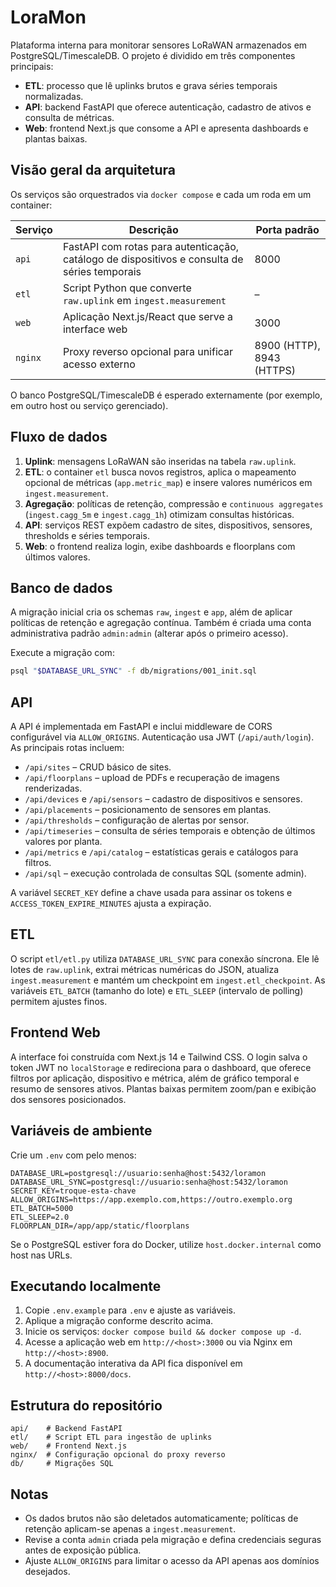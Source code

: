 # LoraMon

Plataforma interna para monitorar sensores LoRaWAN armazenados em PostgreSQL/TimescaleDB. O projeto é dividido em três componentes principais:


- **ETL**: processo que lê uplinks brutos e grava séries temporais normalizadas.
- **API**: backend FastAPI que oferece autenticação, cadastro de ativos e consulta de métricas.
- **Web**: frontend Next.js que consome a API e apresenta dashboards e plantas baixas.

## Visão geral da arquitetura

Os serviços são orquestrados via `docker compose` e cada um roda em um container:

| Serviço | Descrição | Porta padrão |
|---------|-----------|--------------|
| `api`   | FastAPI com rotas para autenticação, catálogo de dispositivos e consulta de séries temporais | 8000 |
| `etl`   | Script Python que converte `raw.uplink` em `ingest.measurement` | – |
| `web`   | Aplicação Next.js/React que serve a interface web | 3000 |
| `nginx` | Proxy reverso opcional para unificar acesso externo | 8900 (HTTP), 8943 (HTTPS) |

O banco PostgreSQL/TimescaleDB é esperado externamente (por exemplo, em outro host ou serviço gerenciado).

## Fluxo de dados

1. **Uplink**: mensagens LoRaWAN são inseridas na tabela `raw.uplink`.
2. **ETL**: o container `etl` busca novos registros, aplica o mapeamento opcional de métricas (`app.metric_map`) e insere valores numéricos em `ingest.measurement`.
3. **Agregação**: políticas de retenção, compressão e `continuous aggregates` (`ingest.cagg_5m` e `ingest.cagg_1h`) otimizam consultas históricas.
4. **API**: serviços REST expõem cadastro de sites, dispositivos, sensores, thresholds e séries temporais.
5. **Web**: o frontend realiza login, exibe dashboards e floorplans com últimos valores.

## Banco de dados

A migração inicial cria os schemas `raw`, `ingest` e `app`, além de aplicar políticas de retenção e agregação contínua. Também é criada uma conta administrativa padrão `admin:admin` (alterar após o primeiro acesso).

Execute a migração com:

```bash
psql "$DATABASE_URL_SYNC" -f db/migrations/001_init.sql
```

## API

A API é implementada em FastAPI e inclui middleware de CORS configurável via `ALLOW_ORIGINS`. Autenticação usa JWT (`/api/auth/login`). As principais rotas incluem:

- `/api/sites` – CRUD básico de sites.
- `/api/floorplans` – upload de PDFs e recuperação de imagens renderizadas.
- `/api/devices` e `/api/sensors` – cadastro de dispositivos e sensores.
- `/api/placements` – posicionamento de sensores em plantas.
- `/api/thresholds` – configuração de alertas por sensor.
- `/api/timeseries` – consulta de séries temporais e obtenção de últimos valores por planta.
- `/api/metrics` e `/api/catalog` – estatísticas gerais e catálogos para filtros.
- `/api/sql` – execução controlada de consultas SQL (somente admin).

A variável `SECRET_KEY` define a chave usada para assinar os tokens e `ACCESS_TOKEN_EXPIRE_MINUTES` ajusta a expiração.

## ETL

O script `etl/etl.py` utiliza `DATABASE_URL_SYNC` para conexão síncrona. Ele lê lotes de `raw.uplink`, extrai métricas numéricas do JSON, atualiza `ingest.measurement` e mantém um checkpoint em `ingest.etl_checkpoint`. As variáveis `ETL_BATCH` (tamanho do lote) e `ETL_SLEEP` (intervalo de polling) permitem ajustes finos.

## Frontend Web

A interface foi construída com Next.js 14 e Tailwind CSS. O login salva o token JWT no `localStorage` e redireciona para o dashboard, que oferece filtros por aplicação, dispositivo e métrica, além de gráfico temporal e resumo de sensores ativos. Plantas baixas permitem zoom/pan e exibição dos sensores posicionados.

## Variáveis de ambiente

Crie um `.env` com pelo menos:

```
DATABASE_URL=postgresql://usuario:senha@host:5432/loramon
DATABASE_URL_SYNC=postgresql://usuario:senha@host:5432/loramon
SECRET_KEY=troque-esta-chave
ALLOW_ORIGINS=https://app.exemplo.com,https://outro.exemplo.org
ETL_BATCH=5000
ETL_SLEEP=2.0
FLOORPLAN_DIR=/app/app/static/floorplans
```

Se o PostgreSQL estiver fora do Docker, utilize `host.docker.internal` como host nas URLs.

## Executando localmente

1. Copie `.env.example` para `.env` e ajuste as variáveis.
2. Aplique a migração conforme descrito acima.
3. Inicie os serviços: `docker compose build && docker compose up -d`.
4. Acesse a aplicação web em `http://<host>:3000` ou via Nginx em `http://<host>:8900`.
5. A documentação interativa da API fica disponível em `http://<host>:8000/docs`.

## Estrutura do repositório

```
api/    # Backend FastAPI
etl/    # Script ETL para ingestão de uplinks
web/    # Frontend Next.js
nginx/  # Configuração opcional do proxy reverso
db/     # Migrações SQL
```

## Notas

- Os dados brutos não são deletados automaticamente; políticas de retenção aplicam-se apenas a `ingest.measurement`.
- Revise a conta `admin` criada pela migração e defina credenciais seguras antes de exposição pública.
- Ajuste `ALLOW_ORIGINS` para limitar o acesso da API apenas aos domínios desejados.
